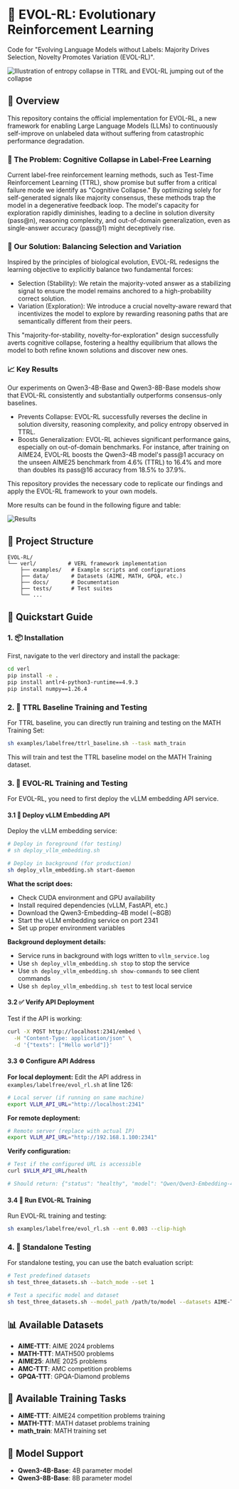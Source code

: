 # 🧬 EVOL-RL: Evolutionary Reinforcement Learning

Code for "Evolving Language Models without Labels: Majority Drives Selection, Novelty Promotes 
Variation (EVOL-RL)".

![Illustration of entropy collapse in TTRL and EVOL-RL jumping out of the collapse](assets/Figure1.png)

## 🧭 Overview

This repository contains the official implementation for EVOL-RL, a new framework for enabling Large Language Models (LLMs) to continuously self-improve on unlabeled data without suffering from catastrophic performance degradation.

### 🧠 The Problem: Cognitive Collapse in Label-Free Learning

Current label-free reinforcement learning methods, such as Test-Time Reinforcement Learning (TTRL), show promise but suffer from a critical failure mode we identify as "Cognitive Collapse." By optimizing solely for self-generated signals like majority consensus, these methods trap the model in a degenerative feedback loop. The model's capacity for exploration rapidly diminishes, leading to a decline in solution diversity (pass@n), reasoning complexity, and out-of-domain generalization, even as single-answer accuracy (pass@1) might deceptively rise.

### 🧬 Our Solution: Balancing Selection and Variation

Inspired by the principles of biological evolution, EVOL-RL redesigns the learning objective to explicitly balance two fundamental forces:

- Selection (Stability): We retain the majority-voted answer as a stabilizing signal to ensure the model remains anchored to a high-probability correct solution.
- Variation (Exploration): We introduce a crucial novelty-aware reward that incentivizes the model to explore by rewarding reasoning paths that are semantically different from their peers.

This "majority-for-stability, novelty-for-exploration" design successfully averts cognitive collapse, fostering a healthy equilibrium that allows the model to both refine known solutions and discover new ones.

### 📈 Key Results

Our experiments on Qwen3-4B-Base and Qwen3-8B-Base models show that EVOL-RL consistently and substantially outperforms consensus-only baselines.

- Prevents Collapse: EVOL-RL successfully reverses the decline in solution diversity, reasoning complexity, and policy entropy observed in TTRL.
- Boosts Generalization: EVOL-RL achieves significant performance gains, especially on out-of-domain benchmarks. For instance, after training on AIME24, EVOL-RL boosts the Qwen3-4B model's pass@1 accuracy on the unseen AIME25 benchmark from 4.6% (TTRL) to 16.4% and more than doubles its pass@16 accuracy from 18.5% to 37.9%.

This repository provides the necessary code to replicate our findings and apply the EVOL-RL framework to your own models.

More results can be found in the following figure and table:

![Results](assets/Figure2.jpg)

## 📁 Project Structure

```
EVOL-RL/
└── verl/          # VERL framework implementation
    ├── examples/   # Example scripts and configurations
    ├── data/       # Datasets (AIME, MATH, GPQA, etc.)
    ├── docs/       # Documentation
    ├── tests/      # Test suites
    └── ...
```

## 🚀 Quickstart Guide

### 1. 📦 Installation

First, navigate to the verl directory and install the package:

```bash
cd verl
pip install -e .
pip install antlr4-python3-runtime==4.9.3
pip install numpy==1.26.4
```

### 2. 🎯 TTRL Baseline Training and Testing

For TTRL baseline, you can directly run training and testing on the MATH Training Set:

```bash
sh examples/labelfree/ttrl_baseline.sh --task math_train
```

This will train and test the TTRL baseline model on the MATH Training dataset.

### 3. 🧬 EVOL-RL Training and Testing

For EVOL-RL, you need to first deploy the vLLM embedding API service.

#### 3.1 🔧 Deploy vLLM Embedding API

Deploy the vLLM embedding service:

```bash
# Deploy in foreground (for testing)
# sh deploy_vllm_embedding.sh

# Deploy in background (for production)
sh deploy_vllm_embedding.sh start-daemon
```

**What the script does:**
- Check CUDA environment and GPU availability
- Install required dependencies (vLLM, FastAPI, etc.)
- Download the Qwen3-Embedding-4B model (~8GB)
- Start the vLLM embedding service on port 2341
- Set up proper environment variables

**Background deployment details:**
- Service runs in background with logs written to `vllm_service.log`
- Use `sh deploy_vllm_embedding.sh stop` to stop the service
- Use `sh deploy_vllm_embedding.sh show-commands` to see client commands
- Use `sh deploy_vllm_embedding.sh test` to test local service

#### 3.2 ✅ Verify API Deployment

Test if the API is working:

```bash
curl -X POST http://localhost:2341/embed \
  -H "Content-Type: application/json" \
  -d '{"texts": ["Hello world"]}'
```

#### 3.3 ⚙️ Configure API Address

**For local deployment:**
Edit the API address in `examples/labelfree/evol_rl.sh` at line 126:

```bash
# Local server (if running on same machine)
export VLLM_API_URL="http://localhost:2341"
```

**For remote deployment:**
```bash
# Remote server (replace with actual IP)
export VLLM_API_URL="http://192.168.1.100:2341"
```

**Verify configuration:**
```bash
# Test if the configured URL is accessible
curl $VLLM_API_URL/health

# Should return: {"status": "healthy", "model": "Qwen/Qwen3-Embedding-4B"}
```

#### 3.4 🏃 Run EVOL-RL Training

Run EVOL-RL training and testing:

```bash
sh examples/labelfree/evol_rl.sh --ent 0.003 --clip-high
```

### 4. 🧪 Standalone Testing

For standalone testing, you can use the batch evaluation script:

```bash
# Test predefined datasets
sh test_three_datasets.sh --batch_mode --set 1

# Test a specific model and dataset
sh test_three_datasets.sh --model_path /path/to/model --datasets AIME-TTT
```

## 📊 Available Datasets

- **AIME-TTT**: AIME 2024 problems
- **MATH-TTT**: MATH500 problems  
- **AIME25**: AIME 2025 problems
- **AMC-TTT**: AMC competition problems
- **GPQA-TTT**: GPQA-Diamond problems

## 🎯 Available Training Tasks

- **AIME-TTT**: AIME24 competition problems training
- **MATH-TTT**: MATH dataset problems training
- **math_train**: MATH training set 

## 🤖 Model Support

- **Qwen3-4B-Base**: 4B parameter model
- **Qwen3-8B-Base**: 8B parameter model
